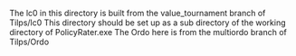 The lc0 in this directory is built from the value_tournament branch of Tilps/lc0
This directory should be set up as a sub directory of the working directory of PolicyRater.exe
The Ordo here is from the multiordo branch of Tilps/Ordo